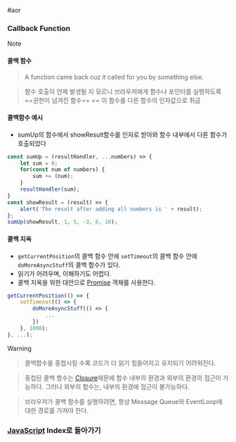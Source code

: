 #aor 
### Callback Function
>[!note]
>#### 콜백 함수
>
>>A function came back cuz it called for you by something else.
>
>>함수 호출이 언제 발생될 지 모르니 브라우저에게 함수나 포인터를 실행하도록 ==권한이 넘겨진 함수== <= 이 함수를 다른 함수의 인자값으로 취급
#### 콜백함수 예시
- sumUp의 함수에서 showResult함수를 인자로 받아와 함수 내부에서 다른 함수가 호출되었다
```js
const sumUp = (resultHandler, ...numbers) => {
	let sum = 0;
	for(const num of numbers) {
		sum += (num);
	}
	resultHandler(sum);
}
const showResult = (result) => {
	alert('The result after adding all numbers is ' + result);
};
sumUp(showResult, 1, 5, -3, 6, 10);
```
#### 콜백 지옥
- `getCurrentPosition`의 콜백 함수 안에 `setTimeout`의 콜백 함수 안에 `doMoreAsyncStuff`의 콜백 함수가 있다.
- 읽기가 어려우며, 이해하기도 어렵다.
- 콜백 지옥을 위한 대안으로 [Promise](../Promise%20&%20Callback/Promise.md) 객체를  사용한다.
```js
getCurrentPosition(() => {
	setTimeout(() => {
		doMoreAsyncStuff(() => {
			...
		})
	}, 1000);
}, ...);
```

>[!warning]
>>콜백함수를 중첩시킬 수록 코드가 더 읽기 힘들어지고 유지되기 어려워진다.
>
>>중첩된 콜백 함수는 [Closure](../Function%20Deep%20Dive/Closure.md)때문에 함수 내부의 환경과 외부의 환경의 접근이 가능하다. 그러나 외부의 함수는, 내부의 환경에 접근이 불가능하다.
>
>>브라우저가 콜백 함수를 실행하려면, 항상 Message Queue와 EventLoop에 대한 경로를 가져야 한다.
### [JavaScript](AOR/Dev-Index/JavaScript.md) Index로 돌아가기